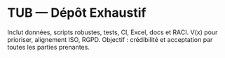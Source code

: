 # TUB — Dépôt Exhaustif

Inclut données, scripts robustes, tests, CI, Excel, docs et RACI. V(x) pour prioriser, alignement ISO, RGPD. Objectif : crédibilité et acceptation par toutes les parties prenantes.